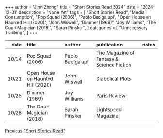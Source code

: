 +++ 
author = "Jinn Zhong" 
title = "Short Stories Read 2024" 
date = "2024-12-31" 
description = "None Yet"
tags = [
    "Short Stories Read",
    "Media Consumption",
    "Pop Squad (2006)",
    "Paolo Bacigalupi",
    "Open House on Haunted Hill (2020)",
    "John Wiswell",
    "Dimmer (1969)",
    "Joy Williams",
    "The Court Magician (2018)",
    "Sarah Pinsker",
]
categories = [
    "Unnecessary Tracking",
]
+++

| date | title                             | author           | publication                              | notes |
| ---:| :---------------------------------| :--------------- | :---------------------------------------- | :---- |
|10/14| Pop Squad (2006)                  | Paolo Bacigalupi | The Magazine of Fantasy & Science Fiction |       |
|10/21| Open House on Haunted Hill (2020) | John Wiswell     | Diabolical Plots                          |       |
|10/25| Dimmer (1969)                     | Joy Williams     | Paris Review                              |       |
|10/28| The Court Magician (2018)         | Sarah Pinsker    | Lightspeed Magazine


[Previous "Short Stories Read"](https://journal.jinnzhong.com/tags/short-stories-read/)
